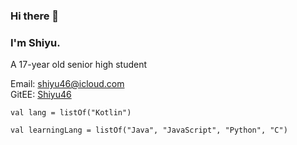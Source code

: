 ### Hi there 👋

### I'm Shiyu.
A 17-year old senior high student

Email: shiyu46@icloud.com  
GitEE: [Shiyu46](https://gitee.com/shiyu46)

```
val lang = listOf("Kotlin")

val learningLang = listOf("Java", "JavaScript", "Python", "C")
```
